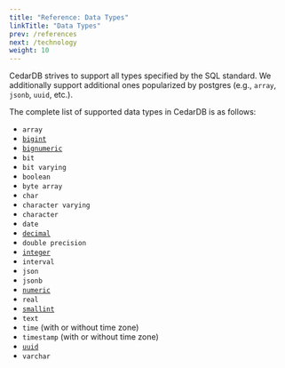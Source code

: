 ```yaml
---
title: "Reference: Data Types"
linkTitle: "Data Types"
prev: /references
next: /technology
weight: 10
---
```


CedarDB strives to support all types specified by the SQL standard.
We additionally support additional ones popularized by postgres (e.g., `array`, `jsonb`, `uuid`, etc.).

The complete list of supported data types in CedarDB is as follows:

* `array`
* [`bigint`](integer)
* [`bignumeric`](numeric)
* `bit`
* `bit varying`
* `boolean`
* `byte array`
* `char`
* `character varying`
* `character`
* `date`
* [`decimal`](numeric)
* `double precision`
* [`integer`](integer)
* `interval`
* `json`
* `jsonb`
* [`numeric`](numeric)
* `real`
* [`smallint`](integer)
* `text`
* `time` (with or without time zone)
* `timestamp` (with or without time zone)
* [`uuid`](uuid)
* `varchar`
